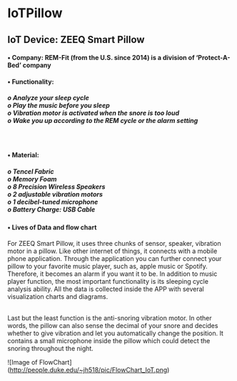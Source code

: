 # IoTPillow
<h2>	IoT Device: ZEEQ Smart Pillow<br/></h2>
<h4>•	Company: REM-Fit (from the U.S. since 2014) is a division of ‘Protect-A-Bed’ company</h4>
<h4>•	Functionality:<br/>
<h5>o	Analyze your sleep cycle<br/>
o	Play the music before you sleep<br/>
o	Vibration motor is activated when the snore is too loud<br/>
o	Wake you up according to the REM cycle or the alarm setting</h5><br/>
<h4>•	Material:<br/>
<h5>o	Tencel Fabric<br/>
o	Memory Foam<br/>
o	8 Precision Wireless Speakers<br/>
o	2 adjustable vibration motors<br/>
o	1 decibel-tuned microphone<br/>
o	Battery Charge: USB Cable <br/></h5>
<h4>•	Lives of Data and flow chart<br/></h4>
<p>For ZEEQ Smart Pillow, it uses three chunks of sensor, speaker, vibration motor in a pillow. Like other internet of things, it connects with a mobile phone application. Through the application you can further connect your pillow to your favorite music player, such as, apple music or Spotify. Therefore, it becomes an alarm if you want it to be. In addition to music player function, the most important functionality is its sleeping cycle analysis ability. All the data is collected inside the APP with several visualization charts and diagrams.</p><br/>
Last but the least function is the anti-snoring vibration motor. In other words, the pillow can also sense the decimal of your snore and decides whether to give vibration and let you automatically change the position. It contains a small microphone inside the pillow which could detect the snoring throughout the night.<br/>

![Image of FlowChart]
(http://people.duke.edu/~jh518/pic/FlowChart_IoT.png)
